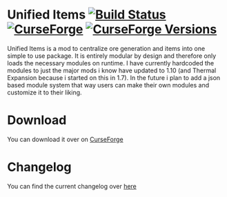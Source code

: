 # Unified Items  [![Build Status](http://chazwarp923.tech/jenkins/job/Unified%20Items/badge/icon)](http://chazwarp923.tech/jenkins/job/Unified%20Items/) [![CurseForge](http://cf.way2muchnoise.eu/full_63346_Downloads.svg)](http://minecraft.curseforge.com/projects/unified-items) [![CurseForge Versions](http://cf.way2muchnoise.eu/versions/For%20MC_63346_all.svg)](http://minecraft.curseforge.com/projects/unified-items)
Unified Items is a mod to centralize ore generation and items into one simple to use package.
It is entirely modular by design and therefore only loads the necessary modules on runtime.
I have currently hardcoded the modules to just the major mods i know have updated to 1.10 (and Thermal Expansion because i started on this in 1.7).
In the future i plan to add a json based module system that way users can make their own modules and customize it to their liking.

# Download
You can download it over on [CurseForge](http://minecraft.curseforge.com/projects/unified-items)

# Changelog
You can find the current changelog over [here](http://chazwarp923.tech/jenkins/job/Unified%20Items/ws/CHANGELOG.md/*view*/)
